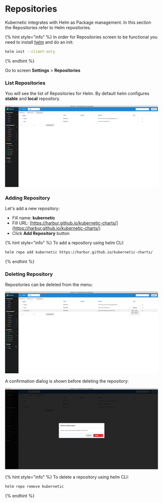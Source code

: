 # Repositories

Kubernetic integrates with Helm as Package management. In this section the Repositories refer to Helm repositories.

{% hint style="info" %}
In order for Repositories screen to be functional you need to install [helm](https://github.com/kubernetes/helm/releases) and do an init:

```bash
helm init --client-only
```
{% endhint %}

Go to screen **Settings** &gt; **Repositories**

### List Repositories

You will see the list of Repositories for Helm. By default helm configures **stable** and **local** repository.

![Settings &amp;gt; Repositories: Manage Repositories](../.gitbook/assets/repositories.png)

### Adding Repository

Let's add a new repository:

* Fill name: **kubernetic**
* Fill URL: [https://harbur.github.io/kubernetic-charts/](https://harbur.github.io/kubernetic-charts/)
* Click **Add Repository** button

{% hint style="info" %}
To add a repository using helm CLI:

```bash
helm repo add kubernetic https://harbur.github.io/kubernetic-charts/
```
{% endhint %}

### Deleting Repository

Repositories can be deleted from the menu:

![Settings &amp;gt; Repositories Menu](../.gitbook/assets/repository-menu.png)

A confirmation dialog is shown before deleting the repository:

![Settings &amp;gt; Repository deletion confirmation](../.gitbook/assets/repository-delete-confirmation.png)

{% hint style="info" %}
To delete a repository using helm CLI:

```bash
helm repo remove kubernetic
```
{% endhint %}



